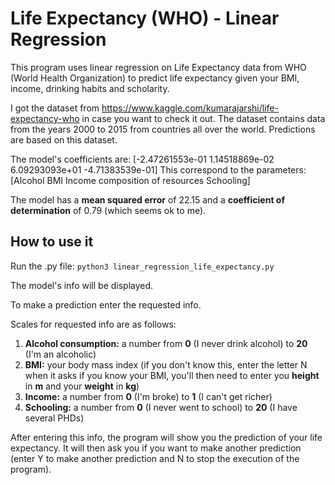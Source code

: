 # Life Expectancy (WHO) - Linear Regression

This program uses linear regression on Life Expectancy data from WHO (World Health Organization) to predict life expectancy given your BMI, income, drinking habits and scholarity. 

I got the dataset from https://www.kaggle.com/kumarajarshi/life-expectancy-who in case you want to check it out. The dataset contains data from the years 2000 to 2015 from countries all over the world. Predictions are based on this dataset.

The model's coefficients are:
[-2.47261553e-01  1.14518869e-02  6.09293093e+01 -4.71383539e-01]
This correspond to the parameters:
[Alcohol    BMI   Income composition of resources    Schooling]

The model has a **mean squared error** of 22.15 and a **coefficient of determination** of 0.79 (which seems ok to me).

## How to use it

Run the .py file:
`python3 linear_regression_life_expectancy.py`

The model's info will be displayed.

To make a prediction enter the requested info.

Scales for requested info are as follows:
1. **Alcohol consumption:** a number from **0** (I never drink alcohol) to **20** (I'm an alcoholic)
2. **BMI:** your body mass index (if you don't know this, enter the letter N when it asks if you know your BMI, you'll then need to enter you **height** in **m** and your **weight** in **kg**)
3. **Income:** a number from **0** (I'm broke) to **1** (I can't get richer)
4. **Schooling:** a number from **0** (I never went to school) to **20** (I have several PHDs)

After entering this info, the program will show you the prediction of your life expectancy. It will then ask you if you want to make another prediction (enter Y to make another prediction and N to stop the execution of the program).
